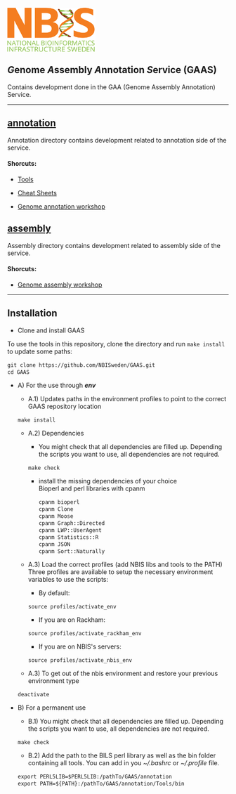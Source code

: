 
[<img align="center" src="NBIS.png" width="200" height="100" />](https://nbis.se) 
<h2><em>G</em>enome <em>A</em>ssembly <em>A</em>nnotation <i>S</i>ervice (GAAS)</h2>  
Contains development done in the GAA (Genome Assembly Annotation) Service.

---------------------------

## [__annotation__](annotation)  
Annotation directory contains development related to annotation side of the service.  

#### Shorcuts:  
   - [Tools](annotation/Tools/bin/) 

   - [Cheat Sheets](annotation/CheatSheet)

   - [Genome annotation workshop](https://nbisweden.github.io/workshop-genome_annotation/)

## [__assembly__](assembly)  
Assembly directory contains development related to assembly side of the service.  

#### Shorcuts:  
   - [Genome assembly workshop](https://nbisweden.github.io/workshop-genome_assembly/)  

---------------------------

## Installation

  * Clone and install GAAS
  
To use the tools in this repository, clone the directory and run `make install` to update some paths:
```
git clone https://github.com/NBISweden/GAAS.git
cd GAAS
```

  * A) For the use through ***env***  

    * A.1) Updates paths in the environment profiles to point to the correct GAAS repository location  
    ```
    make install   
    ```

    * A.2) Dependencies
      *  You might check that all dependencies are filled up. Depending the scripts you want to use, all dependencies are not required.  
      ```
      make check
      ```
      * install the missing dependencies of your choice  
           Bioperl and perl libraries with cpanm
           ```
           cpanm bioperl
           cpanm Clone
           cpanm Moose 
           cpanm Graph::Directed
           cpanm LWP::UserAgent
           cpanm Statistics::R
           cpanm JSON
           cpanm Sort::Naturally
           ```
        
    * A.3) Load the correct profiles (add NBIS libs and tools to the PATH)  
    Three profiles are available to setup the necessary environment variables to use the scripts:

      * By default:
      ```
      source profiles/activate_env
      ```

       * If you are on Rackham:
      ```
      source profiles/activate_rackham_env
      ```

       * If you are on NBIS's servers:
      ```
      source profiles/activate_nbis_env
      ```
    * A.3) To get out of the nbis environment and restore your previous environment type  
  
     ```
     deactivate
     ```

  * B) For a permanent use  
  
      * B.1) You might check that all dependencies are filled up. Depending the scripts you want to use, all dependencies are not required.
      ```
      make check
      ```
      
      * B.2) Add the path to the BILS perl library as well as the bin folder containing all tools. You can add in you *~/.bashrc* or *~/.profile* file.
      ```
      export PERL5LIB=$PERL5LIB:/pathTo/GAAS/annotation
      export PATH=${PATH}:/pathTo/GAAS/annotation/Tools/bin
      ```
      
      
